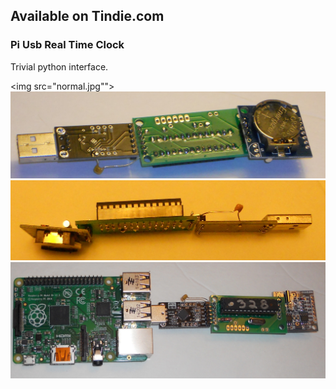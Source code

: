 <H2>Available on Tindie.com</h2>
<h3>Pi Usb Real Time Clock</h3>

Trivial python interface.

<img src="normal.jpg"">
<img src="upsideDown.jpg">
<img src="sideView.jpg">
<img src="withPi.jpg">